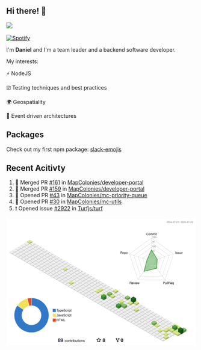 ## Hi there! 👋

<p>
  <img src="https://github-readme-stats.vercel.app/api?username=syncush&theme=tokyonight">
</p>

[![Spotify](https://novatorem-rust.vercel.app/api/spotify)](https://open.spotify.com/user/syncush)

I'm **Daniel** and I'm a team leader and a backend software developer.

My interests:

⚡ NodeJS

☑️ Testing techniques and best practices

🌍 Geospatiality

🧠 Event driven architectures

## Packages
Check out my first npm package: [slack-emojis](https://www.npmjs.com/package/slack-emojis)

## Recent Acitivty
<!--START_SECTION:activity-->
1. 🎉 Merged PR [#161](https://github.com/MapColonies/developer-portal/pull/161) in [MapColonies/developer-portal](https://github.com/MapColonies/developer-portal)
2. 🎉 Merged PR [#159](https://github.com/MapColonies/developer-portal/pull/159) in [MapColonies/developer-portal](https://github.com/MapColonies/developer-portal)
3. 💪 Opened PR [#43](https://github.com/MapColonies/mc-priority-queue/pull/43) in [MapColonies/mc-priority-queue](https://github.com/MapColonies/mc-priority-queue)
4. 💪 Opened PR [#30](https://github.com/MapColonies/mc-utils/pull/30) in [MapColonies/mc-utils](https://github.com/MapColonies/mc-utils)
5. ❗ Opened issue [#2922](https://github.com/Turfjs/turf/issues/2922) in [Turfjs/turf](https://github.com/Turfjs/turf)
<!--END_SECTION:activity-->

![contrib](./profile-3d-contrib/profile-green-animate.svg)
